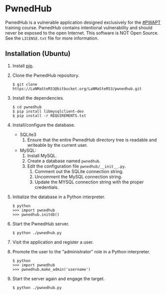 # PwnedHub

PwnedHub is a vulnerable application designed exclusively for the [#PWAPT](http://www.lanmaster53.com/training/) training course. PwnedHub contains intentional vulnerability and should never be exposed to the open Internet. This software is NOT Open Source. See the `LICENSE.txt` file for more information.

## Installation (Ubuntu)

1. Install [pip](https://pip.pypa.io/en/stable/installing/).
2. Clone the PwnedHub repository.

    ```
    $ git clone https://LaNMaSteR53@bitbucket.org/LaNMaSteR53/pwnedhub.git
    ```

3. Install the dependencies.

    ```
    $ cd pwnedhub
    $ pip install libmysqlclient-dev
    $ pip install -r REQUIREMENTS.txt
    ```

4. Install/configure the database.
    * SQLite3
        1. Ensure that the entire PwnedHub directory tree is readable and writeable by the current user.
    * MySQL:
        1. Install MySQL.
        2. Create a database named `pwnedhub`.
        3. Edit the configuration file `pwnedhub/__init__.py`.
            1. Comment out the SQLite connection string.
            2. Uncomment the MySQL connection string.
            3. Update the MYSQL connection string with the proper credentials.
6. Initialize the database in a Python interpreter.

    ```
    $ python
    >>> import pwnedhub
    >>> pwnedhub.initdb()
    ```

7. Start the PwnedHub server.

    ```
    $ python ./pwnedhub.py
    ```

8. Visit the application and register a user.
9. Promote the user to the "administrator" role in a Python interpreter.

    ```
    $ python
    >>> import pwnedhub
    >>> pwnedhub.make_admin('username')
    ```

10. Start the server again and engage the target.

    ```
    $ python ./pwnedhub.py
    ```
